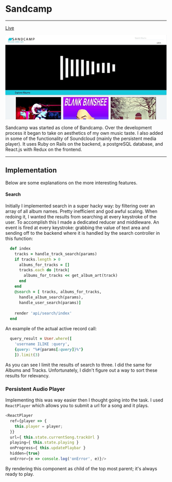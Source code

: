 [landing]: docs/sandcamp.gif "Landing"

# Sandcamp #
___

[Live](https://sandcamp.herokuapp.com/)

![alt-text][landing]

Sandcamp was started as clone of Bandcamp. Over the development process it began to take on aesthetics of my own music taste. I also added in some of the functionality of Soundcloud (mainly the persistent media player). It uses Ruby on Rails on the backend, a postgreSQL database, and React.js with Redux on the frontend.
___
## Implementation ##
Below are some explanations on the more interesting features.
#### Search

Initially I implemented search in a super hacky way: by filtering over an array of all album names. Pretty inefficient and god awful scaling. When redoing it, I wanted the results from searching at every keystroke of the user. To accomplish this I made a dedicated reducer and middleware. An event is fired at every keystroke: grabbing the value of text area and sending off to the backend where it is handled by the search controller in this function:

```Ruby
  def index
    tracks = handle_track_search(params)
    if tracks.length > 0
      albums_for_tracks = []
      tracks.each do |track|
        albums_for_tracks << get_album_art(track)
      end
    end
    @search = [ tracks, albums_for_tracks,
      handle_album_search(params),
      handle_user_search(params)]

    render 'api/search/index'
  end
```

An example of the actual active record call:

```Ruby
  query_result = User.where([
    'username ILIKE :query',
    {query: "%#{params[:query]}%"}
    ]).limit(3)
```

As you can see I limit the results of search to three. I did the same for Albums and Tracks. Unfortunately, I didn't figure out a way to sort these results for relevancy.

### Persistent Audio Player

Implementing this was way easier then I thought going into the task. I used `ReactPlayer` which allows you to submit a url for a song and it plays.

```Javascript
<ReactPlayer
  ref={player => {
    this.player = player;
  }}
  url={ this.state.currentSong.trackUrl }
  playing={ this.state.playing }
  onProgress={ this.updatePlaybar }
  hidden={true}
  onError={e => console.log('onError', e)}/>
```

By rendering this component as child of the top most parent; it's always ready to play.
